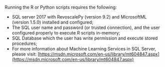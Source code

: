
Running the R or Python scripts requires the following:

* SQL server 2017 with RevoscalePy (version 9.2) and MicrosoftML (version 1.5.0) installed and configured;
* The SQL user name and password (or trusted connection), and the user configured properly to execute R scripts in-memory;
* SQL Database which the user has write permission and execute stored procedures;
* For more information about Machine Learning Services in SQL Server, please visit: [https://msdn.microsoft.com/en-us/library/mt604847.aspx](https://msdn.microsoft.com/en-us/library/mt604847.aspx)
